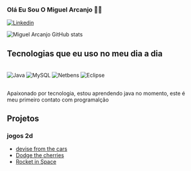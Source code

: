 ### Olá Eu Sou O Miguel Arcanjo 🖐🏼<br/>

[![Linkedin](https://img.shields.io/badge/LinkedIn-0077B5?style=for-the-badge&logo=linkedin&logoColor=white)](https://www.linkedin.com/in/miguel-de-lima/)

![Miguel Arcanjo GitHub stats](https://github-readme-stats.vercel.app/api?username=Mguelz&show_icons=true&theme=radical)

<!-- [![Top Langs](https://github-readme-stats.vercel.app/api/top-langs/?Mguelz=anuraghazra&layout=compact)](https://github.com/Mguelz/github-readme-stats)-->

## Tecnologias que eu uso no meu dia a dia

<div style="display: inline_block"><br/> 
    <img align = "center" alt = "Java" src = "https://img.shields.io/badge/Java-ED8B00?style=for-the-badge&logo=java&logoColor=white" />
    <img align = "center" alt = "MySQL" src = "https://img.shields.io/badge/MySQL-00000F?style=for-the-badge&logo=mysql&logoColor=white" />
    <img align = "center" alt = "Netbens" src = "https://img.shields.io/badge/apache%20netbeans-1B6AC6?style=for-the-badge&logo=apache%20netbeans%20IDE&logoColor=white" />
    <img align = "center" alt = "Eclipse" src = "https://img.shields.io/badge/Eclipse-2C2255?style=for-the-badge&logo=eclipse&logoColor=white" />
<div><br/>

Apaixonado por tecnologia, estou aprendendo java no momento, este é meu primeiro contato com programalção

## Projetos
### jogos 2d 
- [devise from the cars](https://greenfoot.org/scenarios/29644)<br/>
- [Dodge the cherries](https://greenfoot.org/scenarios/29769)<br/>
- [Rocket in Space](https://greenfoot.org/scenarios/29878)

















<!--
**Mguelz/Mguelz** is a ✨ _special_ ✨ repository because its `README.md` (this file) appears on your GitHub profile.

Here are some ideas to get you started:

- 🔭 I’m currently working on ...
- 🌱 I’m currently learning ...
- 👯 I’m looking to collaborate on ...
- 🤔 I’m looking for help with ...
- 💬 Ask me about ...
- 📫 How to reach me: ...
- 😄 Pronouns: ...
- ⚡ Fun fact: ...
-->
